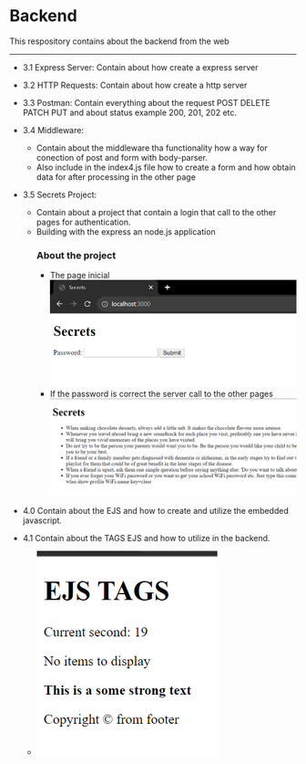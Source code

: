 # Backend

This respository contains about the backend from the web

---

- 3.1 Express Server: Contain about how create a express server
- 3.2 HTTP Requests: Contain about how create a http server
- 3.3 Postman: Contain everything about the request POST DELETE PATCH PUT and about status example 200, 201, 202 etc.
- 3.4 Middleware:
  - Contain about the middleware tha functionality how a way for conection of post and form with body-parser.
  - Also include in the index4.js file how to create a form and how obtain data for after processing in the other page
- 3.5 Secrets Project:

  - Contain about a project that contain a login that call to the other pages for authentication.
  - Building with the express an node.js application
    ### About the project
    - The page inicial
      ![Alt text](/3.5%20Secrets%20Project/img/image.png)
    - If the password is correct the server call to the other pages
      ![Alt text](3.5%20Secrets%20Project/img/image2.png)

- 4.0 Contain about the EJS and how to create and utilize the embedded javascript.
- 4.1 Contain about the TAGS EJS and how to utilize in the backend.
  - ![Alt text](/4.1%20EJS%20Tags/views/image.png)
